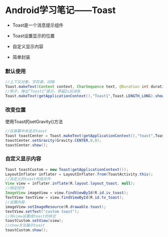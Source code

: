 # Android学习笔记——Toast

- Toast是一个消息提示组件

- Toast设置显示的位置

- 自定义显示内容

- 简单封装

### 默认使用

```java
//上下文对象，字符串，间隔
Toast.makeText(Context context, CharSequence text, @Duration int duration).show();
//例子，弹出“Toast1”提示，停留2s后消失
Toast.makeText(getApplicationContext(),"Toast1",Toast.LENGTH_LONG).show();
```

### 改变位置

使用Toast的setGravity()方法

```java
//在屏幕中央显示toast
Toast toastCenter = Toast.makeText(getApplicationContext(),"toast",Toast.LENGTH_LONG );
toastCenter.setGravity(Gravity.CENTER,0,0);
toastCenter.show();
```

### 自定义显示内容

```java
Toast toastCustom = new Toast(getApplicationContext());
LayoutInflater inflater = LayoutInflater.from(ToastActivity.this);
//自定义的toast布局文件
View view = inflater.inflate(R.layout.layout_toast, null);
//绑定控件
ImageView imageView = view.findViewById(R.id.iv_toast);
TextView textView = view.findViewById(R.id.tv_toast);
//设置内容
imageView.setImageResource(R.drawable.toast);
textView.setText("custom toast");
//将view设置成toast的样式
toastCustom.setView(view);
//show方法展示toast
toastCustom.show();
```

